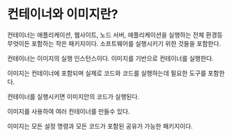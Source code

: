 # 컨테이너와 이미지란?

컨테이너는 애플리케이션, 웹사이트, 노드 서버, 애플리케이션을 실행하는 전체 환경등 무엇이든 포함하는 작은 패키지이다. 소프트웨어를 실행시키기 위한 것들을 포함한다.

컨테이너는 이미지의 실행 인스턴스이다. 이미지를 기반으로 컨테이너를 실행한다.



이미지는 컨테이너에 포함되며 실제로 코드와 코드를 실행하는데 필요한 도구를 포함한다.

컨테이너를 실행시키면 이미지안의 코드가 실행된다.

이미지를 사용하여 여러 컨테이너를 만들수 있다.

이미지는 모든 설정 명령과 모든 코드가 포함된 공유가 가능한 패키지이다.
